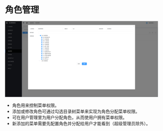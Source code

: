 # 角色管理

![](../img/system/role1.png)

- 角色用来控制菜单权限。
- 添加或修改角色可通过勾选目录树菜单来实现为角色分配菜单权限。
- 可在用户管理里为用户分配角色，从而使用户拥有菜单权限。
- 新添加的菜单需要先配置角色并分配给用户才能看到（超级管理员除外）。
